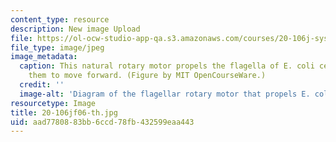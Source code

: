 ```yaml
---
content_type: resource
description: New image Upload
file: https://ol-ocw-studio-app-qa.s3.amazonaws.com/courses/20-106j-systems-microbiology-fall-2006/aad7780883bb6ccd78fb432599eaa443_20-106jf06-th.jpg
file_type: image/jpeg
image_metadata:
  caption: This natural rotary motor propels the flagella of E. coli cells, allowing
    them to move forward. (Figure by MIT OpenCourseWare.)
  credit: ''
  image-alt: 'Diagram of the flagellar rotary motor that propels E. coli. '
resourcetype: Image
title: 20-106jf06-th.jpg
uid: aad77808-83bb-6ccd-78fb-432599eaa443
---
```


